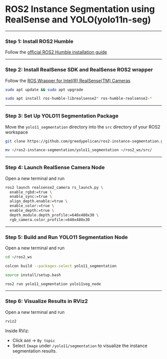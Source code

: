 # ROS2 Instance Segmentation using RealSense and YOLO(yolo11n-seg)

---

### Step 1: Install ROS2 Humble

Follow the [official ROS2 Humble installation guide](https://docs.ros.org/en/humble/Installation/Ubuntu-Install-Debs.html)

---

### Step 2: Install RealSense SDK and RealSense ROS2 wrapper

Follow the [ROS Wrapper for Intel(R) RealSense(TM) Cameras](https://github.com/greedypelican/realsense-ros2)

```bash
sudo apt update && sudo apt upgrade
```
```bash
sudo apt install ros-humble-librealsense2* ros-humble-realsense2-*
```

---

### Step 3: Set Up YOLO11 Segmentation Package

Move the `yolo11_segmentation` directory into the `src` directory of your ROS2 workspace

```bash
git clone https://github.com/greedypelican/ros2-instance-segmentation.git
```
```bash
mv ~/ros2-instance-segmentation/yolo11_segmentation ~/ros2_ws/src/
```

---

### Step 4: Launch RealSense Camera Node

Open a new terminal and run

```bash
ros2 launch realsense2_camera rs_launch.py \
  enable_rgbd:=true \
  enable_sync:=true \
  align_depth.enable:=true \
  enable_color:=true \
  enable_depth:=true \
  depth_module.depth_profile:=640x480x30 \
  rgb_camera.color_profile:=640x480x30
```

---

### Step 5: Build and Run YOLO11 Segmentation Node

Open a new terminal and run

```bash
cd ~/ros2_ws
```
```bash
colcon build --packages-select yolo11_segmentation
```
```bash
source install/setup.bash
```
```bash
ros2 run yolo11_segmentation yolo11seg_node
```

---

### Step 6: Visualize Results in RViz2

Open a new terminal and run

```bash
rviz2
```

Inside RViz:
- Click `Add` → `By topic`
- Select `Image` under `/yolo11/segmentation` to visualize the instance segmentation results.

